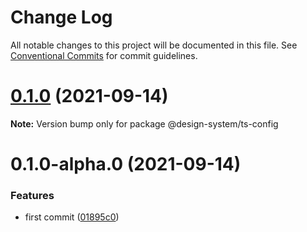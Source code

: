 # Change Log

All notable changes to this project will be documented in this file.
See [Conventional Commits](https://conventionalcommits.org) for commit guidelines.

# [0.1.0](https://github.com/gmonte/monorepo-ts.design-system/compare/@design-system/ts-config@0.1.0-alpha.0...@design-system/ts-config@0.1.0) (2021-09-14)

**Note:** Version bump only for package @design-system/ts-config





# 0.1.0-alpha.0 (2021-09-14)


### Features

* first commit ([01895c0](https://github.com/gmonte/monorepo-ts.design-system/commit/01895c026a7179268e3f6de88d319cee65f27d37))
